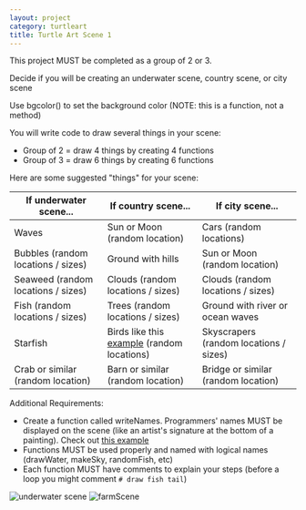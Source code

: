 ```yaml
---
layout: project
category: turtleart
title: Turtle Art Scene 1
---
```

This project MUST be completed as a group of 2 or 3.

Decide if you will be creating an underwater scene, country scene, or city scene

Use bgcolor() to set the background color (NOTE: this is a function, not a method)

You will write code to draw several things in your scene:
  - Group of 2 = draw 4 things by creating 4 functions
  - Group of 3 = draw 6 things by creating 6 functions

Here are some suggested "things" for your scene:

If underwater scene... | If country scene... | If city scene...
---------------------- | ------------------- | ----------------
Waves | Sun or Moon (random location) | Cars (random locations)
Bubbles (random locations / sizes) | Ground with hills | Sun or Moon (random location)
Seaweed (random locations / sizes) | Clouds (random locations / sizes) | Clouds (random locations / sizes)
Fish (random locations / sizes) | Trees (random locations / sizes) | Ground with river or ocean waves
Starfish | 	Birds like this [example](/apcsp\turtleart\birdAndBalloons.png) (random locations) | Skyscrapers (random locations / sizes)
Crab or similar (random location) | Barn or similar (random location) | Bridge or similar (random location)

Additional Requirements:
- Create a function called writeNames. Programmers' names MUST be displayed on the scene (like an artist's signature at the bottom of a painting). Check out [this example](https://trinket.io/python/52378ec006)
- Functions MUST be used properly and named with logical names (drawWater, makeSky, randomFish, etc)
- Each function MUST have comments to explain your steps (before a loop you might comment ```# draw fish tail```)


![underwater scene](/apcsp/turtleart/underwaterScene.png)
![farmScene](/apcsp/turtleart/ArtScene.PNG)
